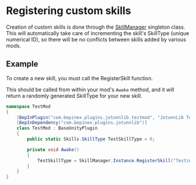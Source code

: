 # Registering custom skills
Creation of custom skills is done through the [SkillManager](xref:JotunnLib.Managers.SkillManager) singleton class.
This will automatically take care of incrementing the skill's SkillType (unique numerical ID), so there will be no conflicts between skills added by various mods.

## Example
To create a new skill, you must call the RegisterSkill function.

This should be called from within your mod's `Awake` method, and it will return a randomly generated SkillType for your new skill.
```cs
namespace TestMod
{
    [BepInPlugin("com.bepinex.plugins.jotunnlib.testmod", "JotunnLib Test Mod", "0.0.1")]
    [BepInDependency("com.bepinex.plugins.jotunnlib")]
    class TestMod : BaseUnityPlugin
    {
        public static Skills.SkillType TestSkillType = 0;

        private void Awake()
        {
            TestSkillType = SkillManager.Instance.RegisterSkill("Testing", "A nice testing skill");
        }
    }
}
```